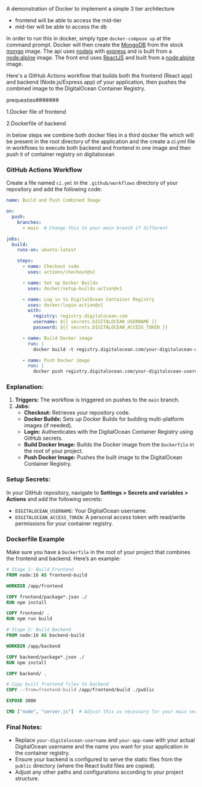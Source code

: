 A demonstration of Docker to implement a simple 3 tier architecture

* frontend will be able to access the mid-tier
* mid-tier will be able to access the db

In order to run this in docker, simply type ```docker-compose up``` at the command prompt. Docker will then create the [MongoDB](https://www.mongodb.com/) from the stock [mongo](https://hub.docker.com/_/mongo) image. The api uses [nodejs](https://nodejs.org/) with [express](http://expressjs.com/) and is built from a [node:alpine](https://hub.docker.com/_/node) image. The front end uses [ReactJS](https://reactjs.org/) and built from a [node:alpine](https://hub.docker.com/_/node) image.






Here's a GitHub Actions workflow that builds both the frontend (React app) and backend (Node.js/Express app) of your application, then pushes the combined image to the DigitalOcean Container Registry.


prequesties#######



1.Docker file of frontend 



2.Dockerfile of backend

in below steps we combine both docker files in a third docker file which will be present in the root directory of the application and the create a ci.yml file in workflows to execute both backend and frontend in one image and then push it of container registry on digitalocean 

### GitHub Actions Workflow

Create a file named `ci.yml` in the `.github/workflows` directory of your repository and add the following code:

```yaml
name: Build and Push Combined Image

on:
  push:
    branches:
      - main  # Change this to your main branch if different

jobs:
  build:
    runs-on: ubuntu-latest

    steps:
      - name: Checkout code
        uses: actions/checkout@v2

      - name: Set up Docker Buildx
        uses: docker/setup-buildx-action@v1

      - name: Log in to DigitalOcean Container Registry
        uses: docker/login-action@v1
        with:
          registry: registry.digitalocean.com
          username: ${{ secrets.DIGITALOCEAN_USERNAME }}
          password: ${{ secrets.DIGITALOCEAN_ACCESS_TOKEN }}

      - name: Build Docker image
        run: |
          docker build -t registry.digitalocean.com/your-digitalocean-username/your-app-name:latest .

      - name: Push Docker image
        run: |
          docker push registry.digitalocean.com/your-digitalocean-username/your-app-name:latest
```

### Explanation:
1. **Triggers:** The workflow is triggered on pushes to the `main` branch.
2. **Jobs:**
   - **Checkout:** Retrieves your repository code.
   - **Docker Buildx:** Sets up Docker Buildx for building multi-platform images (if needed).
   - **Login:** Authenticates with the DigitalOcean Container Registry using GitHub secrets.
   - **Build Docker Image:** Builds the Docker image from the `Dockerfile` in the root of your project.
   - **Push Docker Image:** Pushes the built image to the DigitalOcean Container Registry.

### Setup Secrets:
In your GitHub repository, navigate to **Settings > Secrets and variables > Actions** and add the following secrets:
- `DIGITALOCEAN_USERNAME`: Your DigitalOcean username.
- `DIGITALOCEAN_ACCESS_TOKEN`: A personal access token with read/write permissions for your container registry.

### Dockerfile Example

Make sure you have a `Dockerfile` in the root of your project that combines the frontend and backend. Here’s an example:

```dockerfile
# Stage 1: Build Frontend
FROM node:16 AS frontend-build

WORKDIR /app/frontend

COPY frontend/package*.json ./
RUN npm install

COPY frontend/ .
RUN npm run build

# Stage 2: Build Backend
FROM node:16 AS backend-build

WORKDIR /app/backend

COPY backend/package*.json ./
RUN npm install

COPY backend/ .

# Copy built frontend files to backend
COPY --from=frontend-build /app/frontend/build ./public

EXPOSE 3000

CMD ["node", "server.js"]  # Adjust this as necessary for your main server file
```

### Final Notes:
- Replace `your-digitalocean-username` and `your-app-name` with your actual DigitalOcean username and the name you want for your application in the container registry.
- Ensure your backend is configured to serve the static files from the `public` directory (where the React build files are copied).
- Adjust any other paths and configurations according to your project structure.

